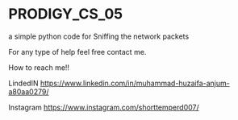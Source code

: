 # PRODIGY_CS_05
a simple python code for Sniffing the network packets


For any type of help feel free contact me.

How to reach me!!

LindedIN  https://www.linkedin.com/in/muhammad-huzaifa-anjum-a80aa0279/

Instagram  https://www.instagram.com/shorttemperd007/
